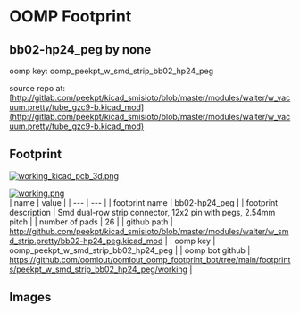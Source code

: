 # OOMP Footprint  
## bb02-hp24_peg  by none  
  
oomp key: oomp_peekpt_w_smd_strip_bb02_hp24_peg  
  
source repo at: [http://gitlab.com/peekpt/kicad_smisioto/blob/master/modules/walter/w_vacuum.pretty/tube_gzc9-b.kicad_mod](http://gitlab.com/peekpt/kicad_smisioto/blob/master/modules/walter/w_vacuum.pretty/tube_gzc9-b.kicad_mod)  
## Footprint  
  
[![working_kicad_pcb_3d.png](working_kicad_pcb_3d_600.png)](working_kicad_pcb_3d.png)  
  
[![working.png](working_600.png)](working.png)  
| name | value | 
| --- | --- | 
| footprint name | bb02-hp24_peg | 
| footprint description | Smd dual-row strip connector, 12x2 pin with pegs, 2.54mm pitch | 
| number of pads | 26 | 
| github path | http://github.com/peekpt/kicad_smisioto/blob/master/modules/walter/w_smd_strip.pretty/bb02-hp24_peg.kicad_mod | 
| oomp key | oomp_peekpt_w_smd_strip_bb02_hp24_peg | 
| oomp bot github | https://github.com/oomlout/oomlout_oomp_footprint_bot/tree/main/footprints/peekpt_w_smd_strip_bb02_hp24_peg/working | 
## Images  
